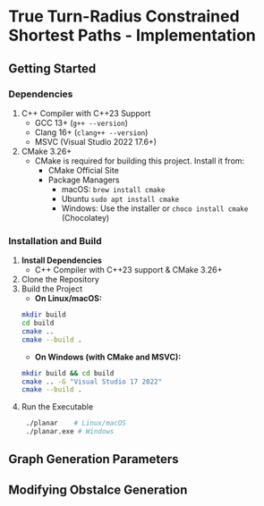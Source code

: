 # True Turn-Radius Constrained Shortest Paths - Implementation


## Getting Started
### Dependencies
1. C++ Compiler with C++23 Support
	* GCC 13+ (`g++ --version`)
	* Clang 16+ (`clang++ --version`)
	* MSVC (Visual Studio 2022 17.6+)
2. CMake 3.26+
   * CMake is required for building this project. Install it from:
      * CMake Official Site
	  * Package Managers
	      * macOS: `brew install cmake`
		  * Ubuntu `sudo apt install cmake`
		  * Windows: Use the installer or `choco install cmake` (Chocolatey)

### Installation and Build
1. **Install Dependencies**
   * C++ Compiler with C++23 support & CMake 3.26+
2. Clone the Repository
3. Build the Project
	* **On Linux/macOS:**
	```bash
	mkdir build
	cd build
	cmake ..
	cmake --build .
	```
	* **On Windows (with CMake and MSVC):**
	```bash
	mkdir build && cd build
	cmake .. -G "Visual Studio 17 2022"
	cmake --build .
	```
4. Run the Executable
   ```sh
	./planar 	# Linux/macOS
	./planar.exe # Windows
	``` 

## Graph Generation Parameters

## Modifying Obstalce Generation


